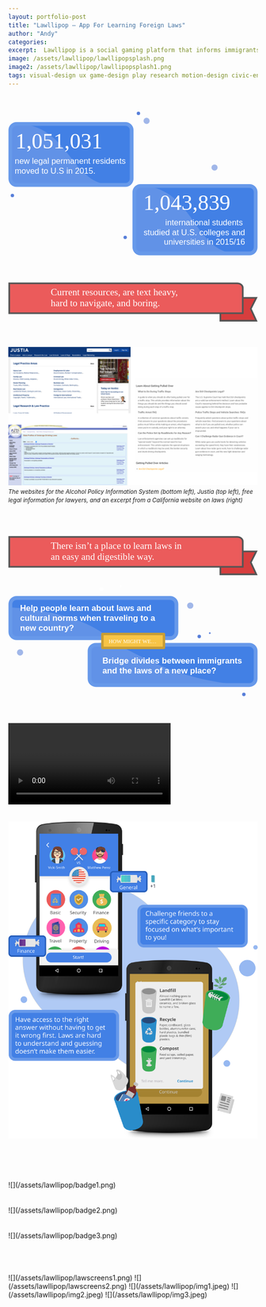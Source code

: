 ```yaml
---
layout: portfolio-post
title: "Lawllipop — App For Learning Foreign Laws"
author: "Andy"
categories:
excerpt:  Lawllipop is a social gaming platform that informs immigrants of important laws and regional customs. Play with your friends to learn about the essential information you need when traveling to a foreign country.
image: /assets/lawllipop/lawllipopsplash.png
image2: /assets/lawllipop/lawllipopsplash1.png
tags: visual-design ux game-design play research motion-design civic-engagement college
---
```


<br>
<br>
<svg width="734px" height="422px" viewBox="0 0 734 422" version="1.1" xmlns="http://www.w3.org/2000/svg" xmlns:xlink="http://www.w3.org/1999/xlink">
    <!-- Generator: Sketch 49.3 (51167) - http://www.bohemiancoding.com/sketch -->
    <desc>Created with Sketch.</desc>
    <defs></defs>
    <g id="Page-1" stroke="none" stroke-width="1" fill="none" fill-rule="evenodd">
        <g id="Artboard-2">
            <rect id="Mask" fill="#4280E5" x="371" y="218" width="357" height="198" rx="18"></rect>
            <path d="M383.92174,216.006399 C552.997035,220.159159 539.997242,417 677.995043,417 C815.992843,417 418.321972,417 389.655112,417 C360.988251,417 367.677185,345.459905 367.677185,280.733152 C367.677185,216.006399 380.102074,215.912582 383.92174,216.006399 Z" id="Path-15" fill="#A2B8EA" opacity="0.319746377"></path>
            <rect id="Mask" stroke="#6799EA" stroke-width="11" x="371" y="218" width="357" height="198" rx="18"></rect>
            <text id="1,051,031-copy" font-family="ArialRoundedMTBold, Arial Rounded MT Bold" font-size="64" font-weight="normal" fill="#FFFFFF">
                <tspan x="397.71875" y="288">1,043,839</tspan>
            </text>
            <text id="new-legal-permanent-copy" font-family="Helvetica" font-size="24" font-weight="normal" fill="#FFFFFF">
                <tspan x="462.179688" y="333"> international students</tspan>
                <tspan x="398.148438" y="362">studied at U.S. colleges and </tspan>
                <tspan x="458.183594" y="391">universities in 2015/16</tspan>
            </text>
            <circle id="Oval-4-Copy-32" fill="#587FD9" cx="344" cy="369" r="5"></circle>
            <rect id="Mask" fill="#4280E5" x="6" y="36" width="357" height="179" rx="18"></rect>
            <path d="M18.9217396,34.0057942 C187.997035,37.766005 174.997242,216 312.995043,216 C450.992843,216 53.321972,216 24.6551117,216 C-4.01174859,216 2.67718547,151.222401 2.67718547,92.6140978 C2.67718547,34.0057942 15.1020745,33.9208454 18.9217396,34.0057942 Z" id="Path-15" fill="#A2B8EA" opacity="0.319746377"></path>
            <rect id="Mask" stroke="#6799EA" stroke-width="11" x="6" y="36" width="357" height="179" rx="18"></rect>
            <text id="1,051,031" font-family="ArialRoundedMTBold, Arial Rounded MT Bold" font-size="64" font-weight="normal" fill="#FFFFFF">
                <tspan x="21" y="108">1,051,031</tspan>
            </text>
            <text id="new-legal-permanent" font-family="Helvetica" font-size="24" font-weight="normal" fill="#FFFFFF">
                <tspan x="19" y="153">new legal permanent residents </tspan>
                <tspan x="19" y="182">moved to U.S in 2015.</tspan>
            </text>
            <circle id="Oval-4-Copy-28" fill="#587FD9" cx="383" cy="5" r="5"></circle>
            <circle id="Oval-4-Copy-29" fill="#587FD9" opacity="0.557404891" cx="407" cy="27" r="9"></circle>
            <circle id="Oval-4-Copy-30" fill="#587FD9" cx="12" cy="246" r="5"></circle>
            <circle id="Oval-4-Copy-31" fill="#587FD9" opacity="0.557404891" cx="607" cy="164" r="9"></circle>
        </g>
    </g>
</svg>

<br>
<br>
<br>
<!-- # **“** -->

<!-- #### I know so little, I just wish I knew more about how my taxes work, what my legal housing and labor rights are.
<Br>
*Druyvee* — **International Student** -->

<br>

<svg width="535px" height="84px" viewBox="0 0 535 84" version="1.1" xmlns="http://www.w3.org/2000/svg" xmlns:xlink="http://www.w3.org/1999/xlink">
    <!-- Generator: Sketch 49.3 (51167) - http://www.bohemiancoding.com/sketch -->
    <desc>Created with Sketch.</desc>
    <defs></defs>
    <g id="Page-1" stroke="none" stroke-width="1" fill="none" fill-rule="evenodd">
        <g id="Artboard-Copy" transform="translate(-46.000000, -33.000000)">
            <polygon id="Fill-2" stroke="#555555" stroke-width="3.6" fill="#D73E3E" points="578 66 544.16697 66 544.16697 96.1173819 501 95.5371697 501 115 578 115 566.159168 89.4361877"></polygon>
            <path d="M549,57.4021867 L549,44.5984896 C549,39.2972053 543.706624,35 537.174773,35 L59.8252269,35 C59.8252269,35 55.8834846,35 48,35 L48,99 L549,99 L549,57.4021867 Z" id="Fill-3" stroke="#555555" stroke-width="3.6" fill="#EB5B5B"></path>
            <text id="Current-resources,-a" font-family="ArialRoundedMTBold, Arial Rounded MT Bold" font-size="20.4" font-weight="normal" fill="#FFFFFF">
                <tspan x="137" y="61">Current resources, are text heavy, </tspan>
                <tspan x="137" y="84">hard to navigate, and boring.</tspan>
            </text>
        </g>
    </g>
</svg>
<br>
<br>
<br>


![](/assets/lawllipop/Group.png)
<small>_The websites for the Alcohol Policy Information System (bottom left), Justia (top left), free legal information for lawyers, and an excerpt from a California website on laws (right)_</small>
<br>
<br>
<br>
<br>

<svg width="535px" height="84px" viewBox="0 0 535 84" version="1.1" xmlns="http://www.w3.org/2000/svg" xmlns:xlink="http://www.w3.org/1999/xlink">
    <!-- Generator: Sketch 49.3 (51167) - http://www.bohemiancoding.com/sketch -->
    <desc>Created with Sketch.</desc>
    <defs></defs>
    <g id="Page-1" stroke="none" stroke-width="1" fill="none" fill-rule="evenodd">
        <g id="Artboard" transform="translate(-46.000000, -33.000000)">
            <polygon id="Fill-2" stroke="#555555" stroke-width="3.6" fill="#D73E3E" points="578 66 544.16697 66 544.16697 96.1173819 501 95.5371697 501 115 578 115 566.159168 89.4361877"></polygon>
            <path d="M549,57.4021867 L549,44.5984896 C549,39.2972053 543.706624,35 537.174773,35 L59.8252269,35 C59.8252269,35 55.8834846,35 48,35 L48,99 L549,99 L549,57.4021867 Z" id="Fill-3" stroke="#555555" stroke-width="3.6" fill="#EB5B5B"></path>
            <text id="There-isn’t-a-place" font-family="ArialRoundedMTBold, Arial Rounded MT Bold" font-size="20.4" font-weight="normal" fill="#FFFFFF">
                <tspan x="137" y="61">There isn’t a place to learn laws in </tspan>
                <tspan x="137" y="84">an easy and digestible way.</tspan>
            </text>
        </g>
    </g>
</svg>

<br>
<br>


<svg width="721px" height="320px" viewBox="0 0 721 320" version="1.1" xmlns="http://www.w3.org/2000/svg" xmlns:xlink="http://www.w3.org/1999/xlink">
    <!-- Generator: Sketch 49.3 (51167) - http://www.bohemiancoding.com/sketch -->
    <desc>Created with Sketch.</desc>
    <defs></defs>
    <g id="Page-1" stroke="none" stroke-width="1" fill="none" fill-rule="evenodd">
        <g id="Portfolio-Page-Copy-2" transform="translate(-237.000000, -3167.000000)">
            <rect id="Mask" fill="#4280E5" x="243" y="3204" width="480" height="116" rx="18"></rect>
            <path d="M243,3231 C388,3241.00255 478,3276 531,3321 C531,3321 306.982768,3321 268.451135,3321 C229.919503,3321 238.910217,3279.00134 238.910217,3241.00255 C238.910217,3203.00376 237.922277,3230.64972 243,3231 Z" id="Path-15" fill="#A2B8EA" opacity="0.319746377"></path>
            <rect id="Mask" stroke="#6799EA" stroke-width="11" x="243" y="3204" width="480" height="116" rx="18"></rect>
            <rect id="Mask" fill="#4280E5" x="472" y="3339" width="480" height="116" rx="18"></rect>
            <path d="M557,3340 C657,3393.03448 748,3441 918,3456 C934,3456 535.982768,3456 497.451135,3456 C458.919503,3456 467.910217,3428.00509 467.910217,3376.00255 C467.910217,3324 527.445268,3324.3258 557,3340 Z" id="Path-15" fill="#A2B8EA" opacity="0.319746377"></path>
            <rect id="Mask" stroke="#6799EA" stroke-width="11" x="472" y="3339" width="480" height="116" rx="18"></rect>
            <text id="Help-people-learn-ab" font-family="Helvetica-Bold, Helvetica" font-size="24" font-weight="bold" fill="#FFFFFF">
                <tspan x="271" y="3241">Help people learn about laws and </tspan>
                <tspan x="271" y="3270">cultural norms when traveling to a </tspan>
                <tspan x="271" y="3299">new country?</tspan>
            </text>
            <text id="Bridge-divides-betwe-Copy-3" font-family="Helvetica-Bold, Helvetica" font-size="24" font-weight="bold" fill="#FFFFFF">
                <tspan x="509" y="3393">Bridge divides between immigrants </tspan>
                <tspan x="509" y="3422">and the laws of a new place?</tspan>
            </text>
            <circle id="Oval-4-Copy-7" fill="#FFFFFF" cx="506" cy="3179" r="6"></circle>
            <circle id="Oval-4-Copy-35" fill="#587FD9" cx="789" cy="3315" r="5"></circle>
            <circle id="Oval-4-Copy-37" fill="#587FD9" cx="918" cy="3482" r="5"></circle>
            <circle id="Oval-4-Copy-36" fill="#587FD9" cx="819.5" cy="3305.5" r="2.5"></circle>
            <circle id="Oval-4-Copy-33" fill="#587FD9" opacity="0.557404891" cx="271" cy="3361" r="9"></circle>
            <circle id="Oval-4-Copy-34" fill="#587FD9" opacity="0.557404891" cx="763" cy="3226" r="9"></circle>
            <circle id="Oval-4-Copy-15" fill="#FFFFFF" opacity="0.81006567" cx="562" cy="3170" r="3"></circle>
            <g id="Group-4-Copy-3" transform="translate(509.000000, 3308.000000)">
                <rect id="Rectangle-18" stroke="#C79D36" stroke-width="7" fill="#F7C446" x="0" y="0" width="178" height="40" rx="1"></rect>
                <text id="HOW-MIGHT-WE…" font-family="ArialRoundedMTBold, Arial Rounded MT Bold" font-size="16" font-weight="normal" fill="#FFFFFF">
                    <tspan x="18" y="26">HOW MIGHT WE…</tspan>
                </text>
            </g>
        </g>
    </g>
</svg>

<br>
<br>
<br>
<br>

<video width="65%" autoplay loop controls>
  <source src="/assets/lawllipop/gameplay.mp4" type="video/mp4" />
</video>

<br>
<br>




![](/assets/lawllipop/splashdetail.svg)

<br>
<br>
<br>
<br>
![](/assets/lawllipop/badge1.png)
<br>
<br>
<br>
![](/assets/lawllipop/badge2.png)
<br>
<br>
<br>
![](/assets/lawllipop/badge3.png)
<br>
<br>
<br>
<br>
<br>
![](/assets/lawllipop/lawscreens1.png)
![](/assets/lawllipop/lawscreens2.png)
![](/assets/lawllipop/img1.jpeg)
![](/assets/lawllipop/img2.jpeg)
![](/assets/lawllipop/img3.jpeg)
